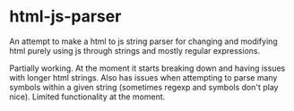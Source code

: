 # html-js-parser
An attempt to make a html to js string parser for changing and modifying html purely using js through strings and mostly regular expressions.

Partially working.
At the moment it starts breaking down and having issues with longer html strings.
Also has issues when attempting to parse many symbols within a given string (sometimes regexp and symbols don't play nice).
Limited functionality at the moment.
